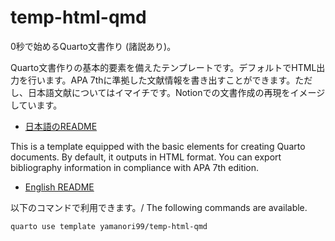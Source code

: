 # temp-html-qmd

0秒で始めるQuarto文書作り (諸説あり)。

Quarto文書作りの基本的要素を備えたテンプレートです。デフォルトでHTML出力を行います。APA 7thに準拠した文献情報を書き出すことができます。ただし、日本語文献についてはイマイチです。Notionでの文書作成の再現をイメージしています。

-   [日本語のREADME](README.ja.md)

This is a template equipped with the basic elements for creating Quarto documents. By default, it outputs in HTML format. You can export bibliography information in compliance with APA 7th edition.

-   [English README](README.en.md)

以下のコマンドで利用できます。/ The following commands are available.

``` zsh
quarto use template yamanori99/temp-html-qmd
```
